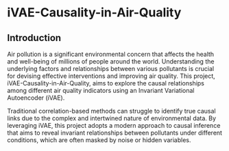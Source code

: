 # iVAE-Causality-in-Air-Quality
## Introduction
Air pollution is a significant environmental concern that affects the health and well-being of millions of people around the world. Understanding the underlying factors and relationships between various pollutants is crucial for devising effective interventions and improving air quality. This project, iVAE-Causality-in-Air-Quality, aims to explore the causal relationships among different air quality indicators using an Invariant Variational Autoencoder (iVAE).

Traditional correlation-based methods can struggle to identify true causal links due to the complex and intertwined nature of environmental data. By leveraging iVAE, this project adopts a modern approach to causal inference that aims to reveal invariant relationships between pollutants under different conditions, which are often masked by noise or hidden variables.
